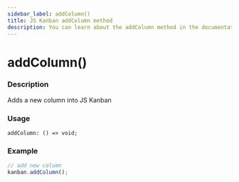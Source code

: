 ```yaml
---
sidebar_label: addColumn()
title: JS Kanban addColumn method
description: You can learn about the addColumn method in the documentation of the JavaScript Kanban library. Browse developer guides and API reference, try out code examples and live demos.
---
```


# addColumn()

### Description

Adds a new column into JS Kanban

### Usage

`addColumn: () => void;`

### Example

```jsx
// add new column
kanban.addColumn();
```
